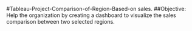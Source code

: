 #Tableau-Project-Comparison-of-Region-Based-on sales.
##Objective: Help the organization by creating a dashboard to visualize the sales 
comparison between two selected regions.
